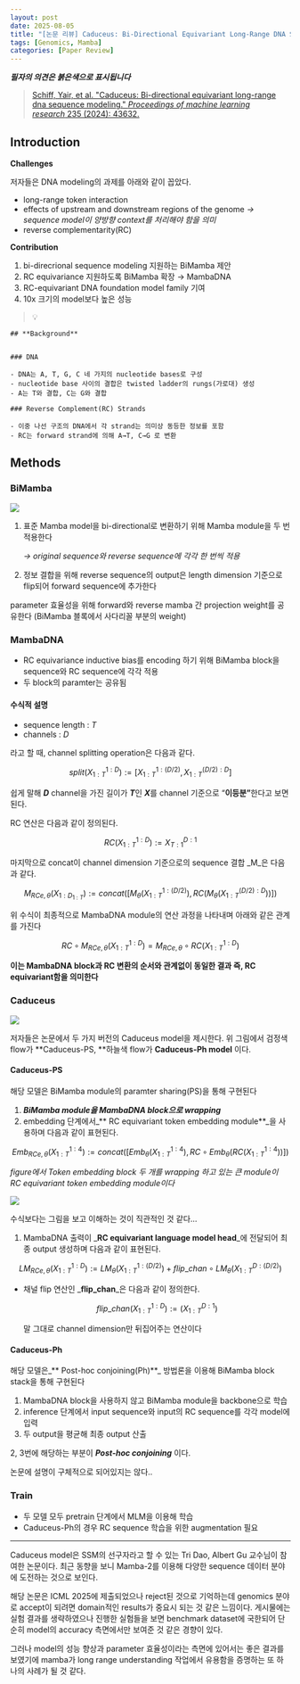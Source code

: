 ```yaml
---
layout: post
date: 2025-08-05
title: "[논문 리뷰] Caduceus: Bi-Directional Equivariant Long-Range DNA Sequence Modeling"
tags: [Genomics, Mamba]
categories: [Paper Review]
---
```


<span class="notion-red">_**필자의 의견은 붉은색으로 표시됩니다**_</span>


> [Schiff, Yair, et al. "Caduceus: Bi-directional equivariant long-range dna sequence modeling." ](https://pmc.ncbi.nlm.nih.gov/articles/PMC12189541/)[_Proceedings of machine learning research_](https://pmc.ncbi.nlm.nih.gov/articles/PMC12189541/)[ 235 (2024): 43632.](https://pmc.ncbi.nlm.nih.gov/articles/PMC12189541/)



## Introduction


**Challenges**


저자들은 DNA modeling의 과제를 아래와 같이 꼽았다.

- long-range token interaction
- effects of upstream and downstream regions of the genome 
_→ sequence model이 양방향 context를 처리해야 함을 의미_
- reverse complementarity(RC)

**Contribution**

1. bi-direcrional sequence modeling 지원하는 BiMamba 제안
1. RC equivariance 지원하도록 BiMamba 확장 → MambaDNA
1. RC-equivariant DNA foundation model family 기여
1. 10x 크기의 model보다 높은 성능

> 💡 


	## **Background**


	### DNA

	- DNA는 A, T, G, C 네 가지의 nucleotide bases로 구성
	- nucleotide base 사이의 결합은 twisted ladder의 rungs(가로대) 생성
	- A는 T와 결합, C는 G와 결합

	### Reverse Complement(RC) Strands

	- 이중 나선 구조의 DNA에서 각 strand는 의미상 동등한 정보를 포함
	- RC는 forward strand에 의해 A→T, C→G 로 변환


## Methods



### BiMamba


![](https://prod-files-secure.s3.us-west-2.amazonaws.com/542b861c-36a8-4051-84e5-8804b6728dba/2c247d59-7815-4980-99f0-8f0d21f445a7/image.png?X-Amz-Algorithm=AWS4-HMAC-SHA256&X-Amz-Content-Sha256=UNSIGNED-PAYLOAD&X-Amz-Credential=ASIAZI2LB466ZOSRASWW%2F20250920%2Fus-west-2%2Fs3%2Faws4_request&X-Amz-Date=20250920T210102Z&X-Amz-Expires=3600&X-Amz-Security-Token=IQoJb3JpZ2luX2VjEHwaCXVzLXdlc3QtMiJHMEUCIC9wYpgmyPIEeq05g1Mh5syDyoUwV%2BM52SCopYqqML57AiEAj%2BfYew5Xhih9JIhFCx7zk4pGmmVJB2PsDY2QibxzGicqiAQI9f%2F%2F%2F%2F%2F%2F%2F%2F%2F%2FARAAGgw2Mzc0MjMxODM4MDUiDCu%2BrUCizfGe5P5D%2FyrcAxp7jaVVujdPtLshBYOmeYU6BTfBBDZxpaRhUyik%2FPpb%2BL4IIZA6bCA9UveTk%2FvM4Bvi08L2UsMKi2m5hsbRXTmiEM0hnJgju8caPqTnDd58vEsnZYXNbPQ2aaO6OHIXgeKLvPef0ZPFaco0rEvopYAO8UGDrdavVPH4EQDuOjGkgLa3MSNy1yVzIH1QyBE2nPqwd3yYgaW%2B6U8pW%2Bym0a9GGmts3Ole%2FIEI4z%2BbXIEa4Euxw4RzTEBwHZPReth%2BVEmsI4X4GBTJpLAMEblJ4UlHKM1ETVtTqLpbjcZw9gkR8cNbWc1cqpZK%2Bz0n2TwNf5KH9Miu%2FQ5IiiiZQgMdIHrcrDBkGjPpaoTcS4Lbpuv9qIu1%2FuoEfrCHgqpcx4%2BmcUMD0rh993qA4CYGJlZV%2FiVa2CZcCZyrYBDLWfdkv9gZYhWoX2DAM6Zmbgr8tgdnu5VeoiGsOm4VCvI0kYaJkn%2FNiH4g54fMCobcruMePQbA4YqowMxMtu%2BBRChjv2MIh5z82yJAyQcCzs6ZUtrLZgREnXOOvxvvLbjW1vP3I4l7KuYX6G%2BKHg4OUA8%2B6aLD%2FZDWjCeDFY7z%2BhHQn1JQuufjDLFFcdSyxd2oPDl5EUQ4JqqICNw5ElxfqLJ4MOGUvMYGOqUBZj6CQejcPCRAsHrPfk0vgGJrms6TSeUKvJctyrm5iPmvKlI3RzDgSynQwftmJFqurErNivuyOHGKEz22KvDnOcY8VPBb36OQspIQL1N2HElF3TYKtKaSOXujNs5Ph2b0qEj6tYj6y7rj3CFtGqKryefuSGeNbIQaAOhJivO%2BUSxPAJdyquKB56U57xTrUmRRK8bBohSJwRs%2B7uGyw9kLfSB6O8mU&X-Amz-Signature=fdec303cf053610dbdb5f20f291768ed09fca70e3114e41555c73fbcc677b2ba&X-Amz-SignedHeaders=host&x-amz-checksum-mode=ENABLED&x-id=GetObject)

1. 표준 Mamba model을 bi-directional로 변환하기 위해 Mamba module을 두 번 적용한다

	_→ original sequence와 reverse sequence에 각각 한 번씩 적용_

1. 정보 결합을 위해 reverse sequence의 output은 length dimension 기준으로 flip되어 forward sequence에 추가한다

parameter 효율성을 위해 forward와 reverse mamba 간 projection weight를 공유한다 (BiMamba 블록에서 사다리꼴 부분의 weight)



### MambaDNA

- RC equivariance inductive bias를 encoding 하기 위해 BiMamba block을 sequence와 RC sequence에 각각 적용
- 두 block의 paramter는 공유됨


#### 수식적 설명

- sequence length : _T_
- channels : _D_

라고 할 때,  channel splitting operation은 다음과 같다.


$$
split(X^{1:D}_{1:T}):=[X^{1:(D/2)}_{1:T},X^{(D/2):D}_{1:T}]
$$


<span class="notion-red">쉽게 말해 </span><span class="notion-red">_**D**_</span><span class="notion-red"> channel을 가진 길이가 </span><span class="notion-red">_**T**_</span><span class="notion-red">인 </span><span class="notion-red">_**X**_</span><span class="notion-red">를 channel 기준으로 “</span><span class="notion-red">**이등분”**</span><span class="notion-red">한다고 보면 된다.</span>


RC 연산은 다음과 같이 정의된다.


$$
RC(X^{1:D}_{1:T}):=X^{D:1}_{T:1}
$$


마지막으로 concat이 channel dimension 기준으로의 sequence 결합 _M_은 다음과 같다.


$$
M_{RCe,\theta}(X_{1:D_{1:T}}):=concat([M_{\theta}(X^{1:(D/2)}_{1:T}),RC(M_{\theta}(X^{(D/2):D}_{1:T}))])
$$


위 수식이 최종적으로 MambaDNA module의 연산 과정을 나타내며 아래와 같은 관계를 가진다


$$
RC\circ M_{RCe,\theta}(X^{1:D}_{1:T}) = M_{RCe,\theta} \circ RC(X^{1:D}_{1:T})
$$


**이는 MambaDNA block과 RC 변환의 순서와 관계없이 동일한 결과 즉, RC equivariant함을 의미한다**



### Caduceus


![](https://prod-files-secure.s3.us-west-2.amazonaws.com/542b861c-36a8-4051-84e5-8804b6728dba/f94a60d7-8145-473b-aef9-7c68d3ec604a/image.png?X-Amz-Algorithm=AWS4-HMAC-SHA256&X-Amz-Content-Sha256=UNSIGNED-PAYLOAD&X-Amz-Credential=ASIAZI2LB466ZOSRASWW%2F20250920%2Fus-west-2%2Fs3%2Faws4_request&X-Amz-Date=20250920T210102Z&X-Amz-Expires=3600&X-Amz-Security-Token=IQoJb3JpZ2luX2VjEHwaCXVzLXdlc3QtMiJHMEUCIC9wYpgmyPIEeq05g1Mh5syDyoUwV%2BM52SCopYqqML57AiEAj%2BfYew5Xhih9JIhFCx7zk4pGmmVJB2PsDY2QibxzGicqiAQI9f%2F%2F%2F%2F%2F%2F%2F%2F%2F%2FARAAGgw2Mzc0MjMxODM4MDUiDCu%2BrUCizfGe5P5D%2FyrcAxp7jaVVujdPtLshBYOmeYU6BTfBBDZxpaRhUyik%2FPpb%2BL4IIZA6bCA9UveTk%2FvM4Bvi08L2UsMKi2m5hsbRXTmiEM0hnJgju8caPqTnDd58vEsnZYXNbPQ2aaO6OHIXgeKLvPef0ZPFaco0rEvopYAO8UGDrdavVPH4EQDuOjGkgLa3MSNy1yVzIH1QyBE2nPqwd3yYgaW%2B6U8pW%2Bym0a9GGmts3Ole%2FIEI4z%2BbXIEa4Euxw4RzTEBwHZPReth%2BVEmsI4X4GBTJpLAMEblJ4UlHKM1ETVtTqLpbjcZw9gkR8cNbWc1cqpZK%2Bz0n2TwNf5KH9Miu%2FQ5IiiiZQgMdIHrcrDBkGjPpaoTcS4Lbpuv9qIu1%2FuoEfrCHgqpcx4%2BmcUMD0rh993qA4CYGJlZV%2FiVa2CZcCZyrYBDLWfdkv9gZYhWoX2DAM6Zmbgr8tgdnu5VeoiGsOm4VCvI0kYaJkn%2FNiH4g54fMCobcruMePQbA4YqowMxMtu%2BBRChjv2MIh5z82yJAyQcCzs6ZUtrLZgREnXOOvxvvLbjW1vP3I4l7KuYX6G%2BKHg4OUA8%2B6aLD%2FZDWjCeDFY7z%2BhHQn1JQuufjDLFFcdSyxd2oPDl5EUQ4JqqICNw5ElxfqLJ4MOGUvMYGOqUBZj6CQejcPCRAsHrPfk0vgGJrms6TSeUKvJctyrm5iPmvKlI3RzDgSynQwftmJFqurErNivuyOHGKEz22KvDnOcY8VPBb36OQspIQL1N2HElF3TYKtKaSOXujNs5Ph2b0qEj6tYj6y7rj3CFtGqKryefuSGeNbIQaAOhJivO%2BUSxPAJdyquKB56U57xTrUmRRK8bBohSJwRs%2B7uGyw9kLfSB6O8mU&X-Amz-Signature=e6026b991c3349f96504a0db334e8d797e6b72ab5d168269fd2cdcf444f897e9&X-Amz-SignedHeaders=host&x-amz-checksum-mode=ENABLED&x-id=GetObject)


저자들은 논문에서 두 가지 버전의 Caduceus model을 제시한다. 위 그림에서 검정색 flow가 **Caduceus-PS, **하늘색 flow가 **Caduceus-Ph model** 이다.



#### Caduceus-PS


해당 모델은 BiMamba module의 paramter sharing(PS)을 통해 구현된다

1. _**BiMamba module을 MambaDNA block으로 wrapping**_
1. embedding 단계에서_** RC equivariant token embedding module**_을 사용하며 다음과 같이 표현된다.

$$
Emb_{RCe,\theta}(X^{1:4}_{1:T}):=concat([Emb_{\theta}(X^{1:4}_{1:T}),RC \circ Emb_{\theta}(RC(X^{1:4}_{1:T}))])
$$


_figure에서 Token embedding block 두 개를 wrapping 하고 있는 큰 module이 RC equivariant token embedding module이다_


![](https://prod-files-secure.s3.us-west-2.amazonaws.com/542b861c-36a8-4051-84e5-8804b6728dba/b175e4da-71eb-4e91-8c23-a06dabe673c9/image.png?X-Amz-Algorithm=AWS4-HMAC-SHA256&X-Amz-Content-Sha256=UNSIGNED-PAYLOAD&X-Amz-Credential=ASIAZI2LB466ZOSRASWW%2F20250920%2Fus-west-2%2Fs3%2Faws4_request&X-Amz-Date=20250920T210102Z&X-Amz-Expires=3600&X-Amz-Security-Token=IQoJb3JpZ2luX2VjEHwaCXVzLXdlc3QtMiJHMEUCIC9wYpgmyPIEeq05g1Mh5syDyoUwV%2BM52SCopYqqML57AiEAj%2BfYew5Xhih9JIhFCx7zk4pGmmVJB2PsDY2QibxzGicqiAQI9f%2F%2F%2F%2F%2F%2F%2F%2F%2F%2FARAAGgw2Mzc0MjMxODM4MDUiDCu%2BrUCizfGe5P5D%2FyrcAxp7jaVVujdPtLshBYOmeYU6BTfBBDZxpaRhUyik%2FPpb%2BL4IIZA6bCA9UveTk%2FvM4Bvi08L2UsMKi2m5hsbRXTmiEM0hnJgju8caPqTnDd58vEsnZYXNbPQ2aaO6OHIXgeKLvPef0ZPFaco0rEvopYAO8UGDrdavVPH4EQDuOjGkgLa3MSNy1yVzIH1QyBE2nPqwd3yYgaW%2B6U8pW%2Bym0a9GGmts3Ole%2FIEI4z%2BbXIEa4Euxw4RzTEBwHZPReth%2BVEmsI4X4GBTJpLAMEblJ4UlHKM1ETVtTqLpbjcZw9gkR8cNbWc1cqpZK%2Bz0n2TwNf5KH9Miu%2FQ5IiiiZQgMdIHrcrDBkGjPpaoTcS4Lbpuv9qIu1%2FuoEfrCHgqpcx4%2BmcUMD0rh993qA4CYGJlZV%2FiVa2CZcCZyrYBDLWfdkv9gZYhWoX2DAM6Zmbgr8tgdnu5VeoiGsOm4VCvI0kYaJkn%2FNiH4g54fMCobcruMePQbA4YqowMxMtu%2BBRChjv2MIh5z82yJAyQcCzs6ZUtrLZgREnXOOvxvvLbjW1vP3I4l7KuYX6G%2BKHg4OUA8%2B6aLD%2FZDWjCeDFY7z%2BhHQn1JQuufjDLFFcdSyxd2oPDl5EUQ4JqqICNw5ElxfqLJ4MOGUvMYGOqUBZj6CQejcPCRAsHrPfk0vgGJrms6TSeUKvJctyrm5iPmvKlI3RzDgSynQwftmJFqurErNivuyOHGKEz22KvDnOcY8VPBb36OQspIQL1N2HElF3TYKtKaSOXujNs5Ph2b0qEj6tYj6y7rj3CFtGqKryefuSGeNbIQaAOhJivO%2BUSxPAJdyquKB56U57xTrUmRRK8bBohSJwRs%2B7uGyw9kLfSB6O8mU&X-Amz-Signature=57582c30c8c640ac3bc7cfbaaaf3e9870ab13b288344c530119fb640960de46c&X-Amz-SignedHeaders=host&x-amz-checksum-mode=ENABLED&x-id=GetObject)


<span class="notion-red">수식보다는 그림을 보고 이해하는 것이 직관적인 것 같다…</span>

1. MambaDNA 출력이 _**RC equivariant language model head**_에 전달되어 최종 output 생성하며 다음과 같이 표현된다.

$$
LM_{RCe,\theta}(X^{1:D}_{1:T}):= LM_{\theta}(X^{1:(D/2)}_{1:T})+flip\_chan\circ LM_{\theta}(X^{D:(D/2)}_{1:T})
$$

- 채널 flip 연산인 _**flip\_chan**_은 다음과 같이 정의한다.

	$$
	flip\_chan(X^{1:D}_{1:T}):=(X^{D:1}_{1:T})
	$$


	말 그대로 channel dimension만 뒤집어주는 연산이다



#### Caduceus-Ph


해당 모델은_** Post-hoc conjoining(Ph)**_ 방법론을 이용해 BiMamba block stack을 통해 구현된다

1. MambaDNA block을 사용하지 않고 BiMamba module을 backbone으로 학습
1. inference 단계에서 input sequence와 input의 RC sequence를 각각 model에 입력
1. 두 output을 평균해 최종 output 산출

2, 3번에 해당하는 부분이 _**Post-hoc conjoining**_ 이다.


<span class="notion-red">논문에 설명이 구체적으로 되어있지는 않다..</span>



### Train

- 두 모델 모두 pretrain 단계에서 MLM을 이용해 학습
- Caduceus-Ph의 경우 RC sequence 학습을 위한 augmentation 필요

---


<span class="notion-red">Caduceus model은 SSM의 선구자라고 할 수 있는 Tri Dao, Albert Gu 교수님이 참여한 논문이다. 최근 동향을 보니 Mamba-2를 이용해 다양한 sequence 데이터 분야에 도전하는 것으로 보인다.</span>


<span class="notion-red">해당 논문은 ICML 2025에 제출되었으나 reject된 것으로 기억하는데 genomics 분야로 accept이 되려면 domain적인 results가 중요시 되는 것 같은 느낌이다. 게시물에는 실험 결과를 생략하였으나 진행한 실험들을 보면 benchmark dataset에 국한되어 단순히 model의 accuracy 측면에서만 보여준 것 같은 경향이 있다.</span>


<span class="notion-red">그러나 model의 성능 향상과 parameter 효율성이라는 측면에 있어서는 좋은 결과를 보였기에 mamba가 long range understanding 작업에서 유용함을 증명하는 또 하나의 사례가 될 것 같다.</span>


